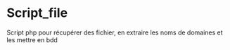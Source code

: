 # Script_file
Script php pour récupérer des fichier, en extraire les noms de domaines et les mettre en bdd
